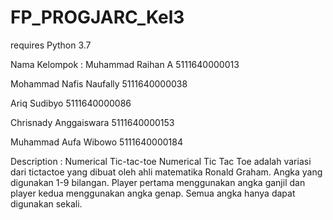 # FP_PROGJARC_Kel3

requires Python 3.7



Nama Kelompok : 
Muhammad Raihan A       5111640000013

Mohammad Nafis Naufally 5111640000038

Ariq Sudibyo            5111640000086

Chrisnady Anggaiswara   5111640000153

Muhammad Aufa Wibowo    5111640000184


Description :
Numerical Tic-tac-toe
Numerical Tic Tac Toe adalah variasi dari tictactoe yang dibuat oleh ahli matematika Ronald Graham. Angka yang digunakan 1-9 bilangan. Player pertama menggunakan angka ganjil dan player kedua menggunakan angka genap. Semua angka hanya dapat digunakan sekali.
